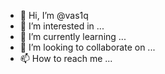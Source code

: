 - 👋 Hi, I’m @vas1q
- 👀 I’m interested in ...
- 🌱 I’m currently learning ...
- 💞️ I’m looking to collaborate on ...
- 📫 How to reach me ...

<!---
vas1q/vas1q is a ✨ special ✨ repository because its `README.md` (this file) appears on your GitHub profile.
You can click the Preview link to take a look at your changes.
--->
